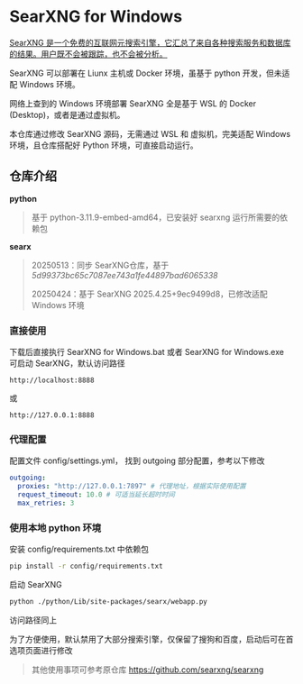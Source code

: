 # SearXNG for Windows

[SearXNG 是一个免费的互联网元搜索引擎，它汇总了来自各种搜索服务和数据库的结果。用户既不会被跟踪，也不会被分析。](https://github.com/searxng/searxng)

SearXNG 可以部署在 Liunx 主机或 Docker 环境，虽基于 python 开发，但未适配 Windows 环境。

网络上查到的 Windows 环境部署 SearXNG 全是基于 WSL 的 Docker (Desktop)，或者是通过虚拟机。

本仓库通过修改 SearXNG 源码，无需通过 WSL 和 虚拟机，完美适配 Windows 环境，且仓库搭配好 Python 环境，可直接启动运行。



## 仓库介绍

**python**

> 基于 python-3.11.9-embed-amd64，已安装好 searxng 运行所需要的依赖包

**searx**

> 20250513：同步 SearXNG仓库，基于 *5d99373bc65c7087ee743a1fe44897bad6065338*
>
> 20250424：基于 SearXNG 2025.4.25+9ec9499d8，已修改适配 Windows 环境



### 直接使用

下载后直接执行 SearXNG for Windows.bat 或者 SearXNG for Windows.exe 可启动 SearXNG，默认访问路径

```http
http://localhost:8888
```

或

```http
http://127.0.0.1:8888
```



### 代理配置

配置文件 config/settings.yml， 找到 outgoing 部分配置，参考以下修改

```yaml
outgoing:
  proxies: "http://127.0.0.1:7897" # 代理地址，根据实际使用配置
  request_timeout: 10.0 # 可适当延长超时时间
  max_retries: 3
```



### 使用本地 python 环境

安装 config/requirements.txt 中依赖包

```bash
pip install -r config/requirements.txt
```

启动 SearXNG

```bash
python ./python/Lib/site-packages/searx/webapp.py
```

访问路径同上

为了方便使用，默认禁用了大部分搜索引擎，仅保留了搜狗和百度，启动后可在首选项页面进行修改

> 其他使用事项可参考原仓库 https://github.com/searxng/searxng



